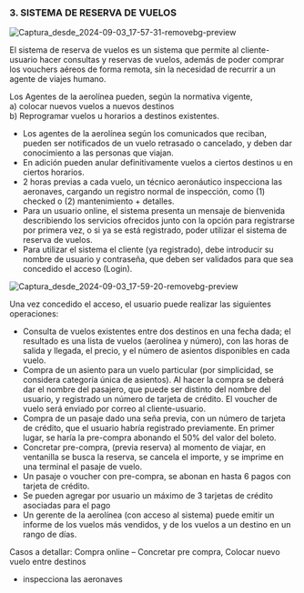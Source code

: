 ### 3.  SISTEMA DE RESERVA DE VUELOS

![Captura_desde_2024-09-03_17-57-31-removebg-preview](https://github.com/user-attachments/assets/6a10cea4-1ff4-4107-b5f9-6252243f8830)


  El sistema de reserva de vuelos es un sistema que permite al cliente-usuario hacer
consultas y reservas de vuelos, además de poder comprar los vouchers aéreos de
forma remota, sin la necesidad de recurrir a un agente de viajes humano.

  Los Agentes de la aerolínea pueden, según la normativa vigente, <br>
  a) colocar nuevos vuelos a nuevos destinos <br>
  b) Reprogramar vuelos u horarios a destinos existentes.
  
- Los agentes de la aerolínea según los comunicados que reciban, pueden ser notificados de un
vuelo retrasado o cancelado, y deben dar conocimiento a las personas que viajan.
- En adición pueden anular definitivamente vuelos a ciertos destinos u en ciertos horarios.
- 2 horas previas a cada vuelo, un técnico aeronáutico inspecciona las aeronaves, cargando un
registro normal de inspección, como (1) checked o (2) mantenimiento + detalles.
- Para un usuario online, el sistema presenta un mensaje de bienvenida describiendo los servicios
ofrecidos junto con la opción para registrarse por primera vez, o si ya se está registrado, poder
utilizar el sistema de reserva de vuelos.
- Para utilizar el sistema el cliente (ya registrado), debe introducir su nombre de usuario y contraseña,
que deben ser validados para que sea concedido el acceso (Login).

![Captura_desde_2024-09-03_17-59-20-removebg-preview](https://github.com/user-attachments/assets/22c04ca5-5edc-4244-8bf1-be50e58b3d5f)
  
Una vez concedido el acceso, el usuario puede realizar las siguientes operaciones:
- Consulta de vuelos existentes entre dos destinos en una fecha dada; el resultado es una lista de
vuelos (aerolínea y número), con las horas de salida y llegada, el precio, y el número de asientos
disponibles en cada vuelo.
- Compra de un asiento para un vuelo particular (por simplicidad, se considera
categoría única de asientos). Al hacer la compra se deberá dar el nombre del
pasajero, que puede ser distinto del nombre del usuario, y registrado un
número de tarjeta de crédito. El voucher de vuelo será enviado por correo al
cliente-usuario.
- Compra de un pasaje dado una seña previa, con un número de tarjeta de crédito, que el usuario
habría registrado previamente. En primer lugar, se haría la pre-compra abonando el 50% del valor
del boleto.
- Concretar pre-compra, (previa reserva) al momento de viajar, en ventanilla se busca la reserva, se
cancela el importe, y se imprime en una terminal el pasaje de vuelo.
- Un pasaje o voucher con pre-compra, se abonan en hasta 6 pagos con tarjeta de crédito.
- Se pueden agregar por usuario un máximo de 3 tarjetas de crédito asociadas para el pago
- Un gerente de la aerolínea (con acceso al sistema) puede emitir un informe de los vuelos más
vendidos, y de los vuelos a un destino en un rango de días.

Casos a detallar: Compra online – Concretar pre compra, Colocar nuevo vuelo entre destinos
- inspecciona las aeronaves
